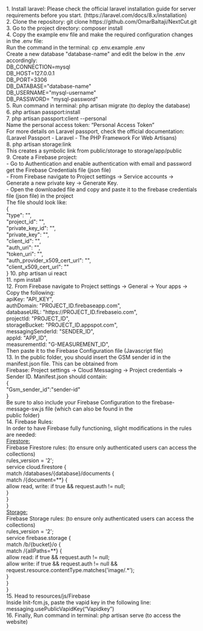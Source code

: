 <p>
    1. Install laravel: Please check the official laravel installation guide for server requirements before you start. (https://laravel.com/docs/8.x/installation) <br/>
    2. Clone the repository: git clone https://github.com/OmarBaltaji/NextCut.git  <br/>
    3. Go to the project directory: composer install  <br/>
    4. Copy the example env file and make the required configuration changes in the .env file:  <br/>
    Run the command in the terminal: cp .env.example .env  <br/>
    Create a new database "database-name" and edit the below in the .env accordingly:  <br/>
    DB_CONNECTION=mysql<br/>
    DB_HOST=127.0.0.1<br/>
    DB_PORT=3306<br/>
    DB_DATABASE="database-name" <br/>
    DB_USERNAME="mysql-username"<br/>
    DB_PASSWORD= "mysql-password"<br/>
    5. Run command in terminal: php artisan migrate (to deploy the database)<br/>
    6. php artisan passport:install<br/>
    7. php artisan passport:client --personal <br/>
    Name the personal access token: “Personal Access Token” <br/>
    For more details on Laravel passport, check the official documentation:<br/>
    (Laravel Passport - Laravel - The PHP Framework For Web Artisans)<br/>
    8.  php artisan storage:link<br/>
    This creates a symbolic link from public/storage to storage/app/public<br/>
    9. Create a Firebase project:<br/>
     - Go to Authentication and enable authentication with email and password get the Firebase Credentials file (json file)<br/>
     - From Firebase navigate to Project settings -> Service accounts -> Generate a new private key -> Generate Key.<br/>
     - Open the downloaded file and copy and paste it to the firebase credentials file (json file) in the project<br/>
     The file should look like:<br/>
        {  <br/>
        "type": "",<br/>
        "project_id": "",<br/>
        "private_key_id": "",<br/>
        "private_key": "",<br/>
        "client_id": "",<br/>
        "auth_uri": "",<br/>
        "token_uri": "",<br/>
        "auth_provider_x509_cert_url": "",<br/>
        "client_x509_cert_url": ""<br/>
        }
    10. php artisan ui react<br/>
    11. npm install <br/>
    12. From Firebase navigate to Project settings -> General -> Your apps -> Copy the following:<br/>
        apiKey: "API_KEY",<br/>
        authDomain: "PROJECT_ID.firebaseapp.com",<br/>
        databaseURL: "https://PROJECT_ID.firebaseio.com",<br/>
        projectId: "PROJECT_ID",<br/>
        storageBucket: "PROJECT_ID.appspot.com",<br/>
        messagingSenderId: "SENDER_ID",<br/>
        appId: "APP_ID",<br/>
        measurementId: "G-MEASUREMENT_ID",<br/>
    Then paste it to the Firebase Configuration file (Javascript file)<br/>
    13. In the public folder, you should insert the GSM sender id in the  manifest.json file. This can be obtained from
    <br/>Firebase: Project settings -> Cloud Messaging -> Project credentials -> Sender ID.
    Manifest.json should contain:<br/>
    {<br/>
        "Gsm_sender_id":"sender-id"<br/>
    }<br/>
    Be sure to also include your Firebase Configuration to the firebase-message-sw.js file (which can also be found in the <br/>public folder)<br/>
    14. Firebase Rules:<br/>
    In order to have Firebase fully functioning, slight modifications in the rules are needed:<br/>
    <u>Firestore:</u><br/>
    Firebase Firestore rules: (to ensure only authenticated users can access the collections)<br/>
    rules_version = '2';<br/>
    service cloud.firestore {<br/>
        match /databases/{database}/documents {<br/>
            match /{document=**} {<br/>
                allow read, write: if true && request.auth != null;<br/>
            }<br/>
        }<br/>
    }<br/>
    <u>Storage:</u><br/>
    Firebase Storage rules: (to ensure only authenticated users can access the collections)<br/>
    rules_version = '2';<br/>
    service firebase.storage {<br/>
        match /b/{bucket}/o {<br/>
            match /{allPaths=**} {<br/>
                allow read: if true && request.auth != null;<br/>
                allow write: if true && request.auth != null && request.resource.contentType.matches('image/.*');<br/>
            }<br/>
        }<br/>
    }<br/>
    15. Head to resources/js/Firebase<br/>
    Inside Init-fcm.js, paste the vapid key in the following line: <br/>
    messaging.usePublicVapidKey(“Vapidkey”)<br/>
    16. Finally, Run command in terminal: php artisan serve (to access the website)<br/>
</p>
